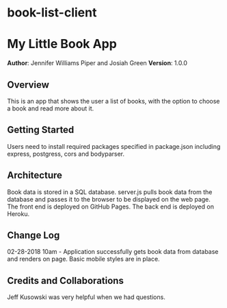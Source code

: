 # book-list-client

# My Little Book App

**Author**: Jennifer Williams Piper and Josiah Green
**Version**: 1.0.0

## Overview
This is an app that shows the user a list of books, with the option to choose a book and read more about it.

## Getting Started
Users need to install required packages specified in package.json including express, postgress, cors and bodyparser.

## Architecture

Book data is stored in a SQL database. 
server.js pulls book data from the database and passes it to the browser to be displayed on the web page.
The front end is deployed on GitHub Pages. The back end is deployed on Heroku.

## Change Log


02-28-2018 10am - Application successfully gets book data from database and renders on page. Basic mobile styles are in place.

## Credits and Collaborations

Jeff Kusowski was very helpful when we had questions.
